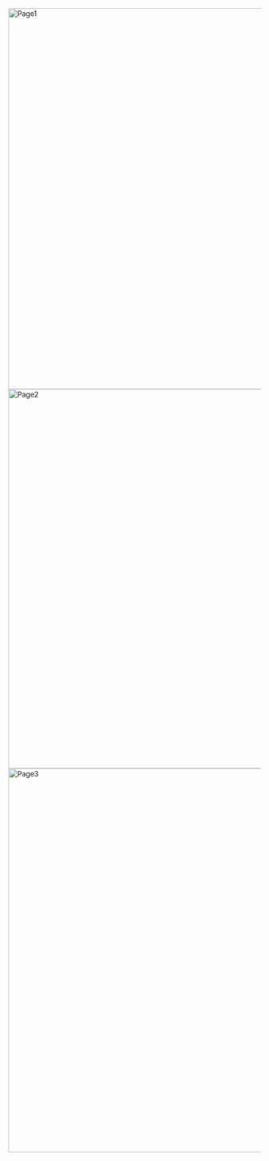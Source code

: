 <img width="1359" height="759" alt="Page1" src="https://github.com/user-attachments/assets/7c0dfd73-efd8-4729-8615-8b156090037c" />
<img width="1365" height="756" alt="Page2" src="https://github.com/user-attachments/assets/efa29403-aa27-4140-a043-267c7852bc6f" />
<img width="1363" height="765" alt="Page3" src="https://github.com/user-attachments/assets/9015c986-c2aa-42a1-9050-be1d216b58da" />




